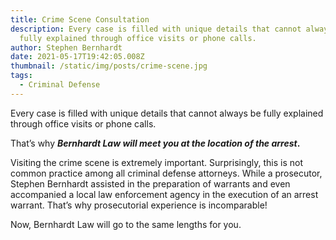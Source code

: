 ```yaml
---
title: Crime Scene Consultation
description: Every case is filled with unique details that cannot always be
  fully explained through office visits or phone calls.
author: Stephen Bernhardt
date: 2021-05-17T19:42:05.008Z
thumbnail: /static/img/posts/crime-scene.jpg
tags:
  - Criminal Defense
---
```

Every case is filled with unique details that cannot always be fully explained through office visits or phone calls.

That’s why ***Bernhardt Law will meet you at the location of the arrest*.**

Visiting the crime scene is extremely important. Surprisingly, this is not common practice among all criminal defense attorneys. While a prosecutor, Stephen Bernhardt assisted in the preparation of warrants and even accompanied a local law enforcement agency in the execution of an arrest warrant. That’s why prosecutorial experience is incomparable!

Now, Bernhardt Law will go to the same lengths for you.
